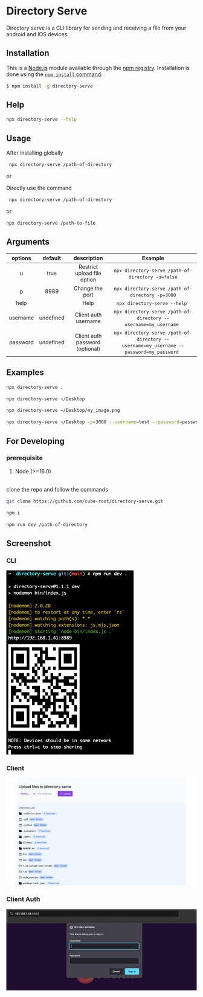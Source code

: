 # Directory Serve

Directory serve is a CLI library for sending and receiving a file from your android and IOS devices.

## Installation

This is a [Node.js](https://nodejs.org/en/) module available through the
[npm registry](https://www.npmjs.com/). Installation is done using the
[`npm install` command](https://docs.npmjs.com/getting-started/installing-npm-packages-locally):

```bash
$ npm install -g directory-serve
```

## Help

```bash
npx directory-serve --help
```

## Usage

After installing globally

```bash
 npx directory-serve /path-of-directory
```

or

Directly use the command

```bash
 npx directory-serve /path-of-directory
```

or

```bash
npx directory-serve /path-to-file
```

## Arguments

| options  |  default  |           description           |                                         Example                                         |
| :------: | :-------: | :-----------------------------: | :-------------------------------------------------------------------------------------: |
|    u     |   true    |   Restrict upload file option   |                    `npx directory-serve /path-of-directory -u=false`                    |
|    p     |   8989    |         Change the port         |                    `npx directory-serve /path-of-directory -p=3000`                     |
|   help   |           |              Help               |                              `npx directory-serve --help `                              |
| username | undefined |      Client auth username       |            `npx directory-serve /path-of-directory --username=my_username `             |
| password | undefined | Client auth password (optional) | `npx directory-serve /path-of-directory --username=my_username --password=my_password ` |

## Examples

```bash
npx directory-serve .
```

```bash
npx directory-serve ~/Desktop
```

```bash
npx directory-serve ~/Desktop/my_image.png
```

```bash
npx directory-serve ~/Desktop -p=3000 --username=test --password=password
```

## For Developing

### prerequisite

1. Node (>=16.0)

<br/>
clone the repo and follow the commands

```bash
git clone https://github.com/cube-root/directory-serve.git
```

```bash
npm i
```

```bash
npm run dev /path-of-directory
```

## Screenshot

### CLI

![screenshot](/doc/terminal-screenshot.png?raw=true "Directory serve")

### Client

![screenshot](/doc/directory-list.png?raw=true)

### Client Auth

![screenshot](/doc/basic-auth.png?raw=true)
